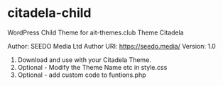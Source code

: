 # citadela-child
WordPress Child Theme for ait-themes.club Theme Citadela

Author: SEEDO Media Ltd
Author URI: https://seedo.media/
Version: 1.0

1. Download and use with your Citadela Theme.
2. Optional - Modify the Theme Name etc in style.css
3. Optional - add custom code to funtions.php
